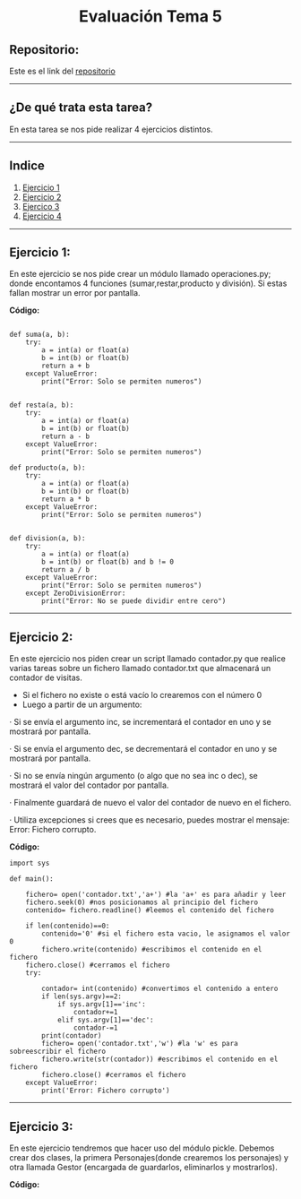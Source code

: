<h1 align="center">Evaluación Tema 5</h1>

<h2>Repositorio:</h2>

Este es el link del [repositorio](https://github.com/albabernal03/Tema5_evaluacion)

***
<h2>¿De qué trata esta tarea?</h2>
En esta tarea se nos pide realizar 4 ejercicios distintos.

***
## Indice

1. [Ejercicio 1](#id1)
2. [Ejercicio 2](#id2)
3. [Ejercico 3](#id3)
4. [Ejercicio 4](#id4)

***

## Ejercicio 1:<a name="id1"></a>

En este ejercicio se nos pide crear un módulo llamado operaciones.py; donde encontamos 4 funciones (sumar,restar,producto y división). Si estas fallan mostrar un error por pantalla.

**Código:**
```

def suma(a, b):
    try:
        a = int(a) or float(a)
        b = int(b) or float(b)
        return a + b
    except ValueError: 
        print("Error: Solo se permiten numeros")


def resta(a, b):
    try:
        a = int(a) or float(a)
        b = int(b) or float(b)
        return a - b
    except ValueError:
        print("Error: Solo se permiten numeros")

def producto(a, b):
    try:
        a = int(a) or float(a)
        b = int(b) or float(b)
        return a * b
    except ValueError:
        print("Error: Solo se permiten numeros")


def division(a, b):
    try:
        a = int(a) or float(a)
        b = int(b) or float(b) and b != 0
        return a / b
    except ValueError:
        print("Error: Solo se permiten numeros")
    except ZeroDivisionError:
        print("Error: No se puede dividir entre cero")
```
***

## Ejercicio 2:<a name="id2"></a>

En este ejercicio nos piden crear un script llamado contador.py que realice varias tareas sobre un fichero llamado contador.txt que almacenará un contador de visitas.

- Si el fichero no existe o está vacío lo crearemos con el número 0
-    Luego a partir de un argumento:

·        Si se envía el argumento inc, se incrementará el contador en uno y se mostrará por pantalla.

·        Si se envía el argumento dec, se decrementará el contador en uno y se mostrará por pantalla.

·        Si no se envía ningún argumento (o algo que no sea inc o dec), se mostrará el valor del contador por pantalla.

·        Finalmente guardará de nuevo el valor del contador de nuevo en el fichero.

·        Utiliza excepciones si crees que es necesario, puedes mostrar el mensaje: Error: Fichero corrupto.

**Código:**
```
import sys 

def main():
    
    fichero= open('contador.txt','a+') #la 'a+' es para añadir y leer
    fichero.seek(0) #nos posicionamos al principio del fichero
    contenido= fichero.readline() #leemos el contenido del fichero

    if len(contenido)==0:
        contenido='0' #si el fichero esta vacio, le asignamos el valor 0
        fichero.write(contenido) #escribimos el contenido en el fichero
    fichero.close() #cerramos el fichero
    try:

        contador= int(contenido) #convertimos el contenido a entero
        if len(sys.argv)==2: 
            if sys.argv[1]=='inc':
                contador+=1
            elif sys.argv[1]=='dec':
                contador-=1
        print(contador)
        fichero= open('contador.txt','w') #la 'w' es para sobreescribir el fichero
        fichero.write(str(contador)) #escribimos el contenido en el fichero
        fichero.close() #cerramos el fichero
    except ValueError:
        print('Error: Fichero corrupto')
```
***


## Ejercicio 3:<a name="id3"></a>

En este ejercicio tendremos que hacer uso del módulo pickle. Debemos crear dos clases, la primera Personajes(donde crearemos los personajes) y otra llamada Gestor (encargada de guardarlos, eliminarlos y mostrarlos).

**Código:**

```
```

